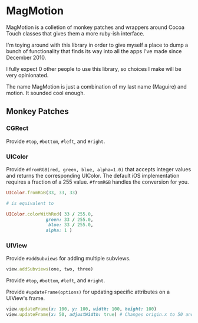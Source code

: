 # MagMotion

MagMotion is a colletion of monkey patches and wrappers around Cocoa Touch classes that gives them a more ruby-ish interface.

I'm toying around with this library in order to give myself a place to dump a bunch of functionality that finds its way into all the apps I've made since December 2010.

I fully expect 0 other people to use this library, so choices I make will be very opinionated.

The name MagMotion is just a combination of my last name (Maguire) and motion. It sounded cool enough.

## Monkey Patches

### CGRect

Provide `#top`, `#bottom`, `#left`, and `#right`.

### UIColor

Provide `#fromRGB(red, green, blue, alpha=1.0)` that accepts integer values and returns the corresponding UIColor. The default iOS implementation requires a fraction of a 255 value. `#fromRGB` handles the conversion for you.

```ruby
UIColor.fromRGB(33, 33, 33)

# is equivalent to

UIColor.colorWithRed( 33 / 255.0,
               green: 33 / 255.0,
                blue: 33 / 255.0,
               alpha: 1 )
```

### UIView

Provide `#addSubviews` for adding multiple subviews.

```ruby
view.addSubviews(one, two, three)
```

Provide `#top`, `#bottom`, `#left`, and `#right`.

Provide `#updateFrame(options)` for updating specific attributes on a UIView's frame.

```ruby
view.updateFrame(x: 100, y: 100, width: 100, height: 100)
view.updateFrame(x: 50, adjustWidth: true) # Changes origin.x to 50 and size.width to 150
```
